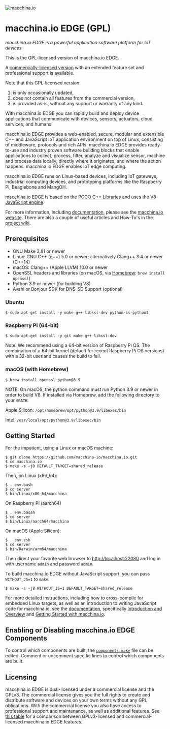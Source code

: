 ![macchina.io][logo]

# macchina.io EDGE (GPL)

*macchina.io EDGE is a powerful application software platform for IoT devices.*

This is the GPL-licensed version of macchina.io EDGE.

A [commercially-licensed version](https://macchina.io/edge) with an extended feature
set and professional support is available.

Note that this GPL-licensed version:

  1. is only occasionally updated,
  2. does not contain all features from the commercial version,
  3. is provided as-is, without any support or warranty of any kind.

With macchina.io EDGE you can rapidly build and deploy device applications that communicate with devices, sensors, actuators, cloud services, and humans.

macchina.io EDGE provides a web-enabled, secure, modular and extensible C++ and JavaScript IoT application environment on top of Linux, consisting of middleware, protocols and rich APIs.
macchina.io EDGE provides ready-to-use and industry proven software building blocks that enable applications to collect, process, filter, analyze and visualize sensor, machine and process data locally, directly where it originates, and where the action happens.
macchina.io EDGE enables IoT edge computing.

macchina.io EDGE runs on Linux-based devices, including IoT gateways, industrial computing devices, and prototyping platforms like the Raspberry Pi, Beaglebone and MangOH.

macchina.io EDGE is based on the [POCO C++ Libraries](https://pocoproject.org) and
uses the [V8 JavaScript engine](https://v8.dev).

For more information, including [documentation](https://docs.macchina.io/edge/), please see the
[macchina.io website](https://macchina.io). There are also a couple of useful articles and How-To's in the
[project wiki](https://github.com/macchina-io/macchina.io/wiki).


## Prerequisites

  - GNU Make 3.81 or newer
  - Linux: GNU C++ (g++) 5.0 or newer; alternatively Clang++ 3.4 or newer (C++14)
  - macOS: Clang++ (Apple LLVM) 10.0 or newer
  - OpenSSL headers and libraries (on macOS, via [Homebrew](http://brew.sh): `brew install openssl`)
  - Python 3.9 or newer (for building V8)
  - Avahi or Bonjour SDK for DNS-SD Support (optional)

### Ubuntu

```
$ sudo apt-get install -y make g++ libssl-dev python-is-python3
```

### Raspberry Pi (64-bit)

```
$ sudo apt-get install -y git make g++ libssl-dev
```

Note: We recommend using a 64-bit version of Raspberry Pi OS.
The combination of a 64-bit kernel (default for recent Raspberry Pi OS versions)
with a 32-bit userland causes the build to fail.

### macOS (with Homebrew)

```
$ brew install openssl python@3.9
```

NOTE: On macOS, the python command must run Python 3.9 or newer in order to build V8.
If installed via Homebrew, add the following directory to your `$PATH`:

Apple Silicon: `/opt/homebrew/opt/python@3.9/libexec/bin`

Intel: `/usr/local/opt/python@3.9/libexec/bin`

## Getting Started

For the impatient, using a Linux or macOS machine:

```
$ git clone https://github.com/macchina-io/macchina.io.git
$ cd macchina.io
$ make -s -j8 DEFAULT_TARGET=shared_release
```

Then, on Linux (x86_64):

```
$ . env.bash
$ cd server
$ bin/Linux/x86_64/macchina
```

On Raspberry Pi (aarch64)

```
$ . env.basah
$ cd server
$ bin/Linux/aarch64/macchina
```

On macOS (Apple Silicon):

```
$ . env.zsh
$ cd server
$ bin/Darwin/arm64/macchina
```

Then direct your favorite web browser to <http://localhost:22080> and log in with username `admin` and password `admin`.

To build macchina.io EDGE without JavaScript support, you can pass `WITHOUT_JS=1` to `make`:

```
$ make -s -j8 WITHOUT_JS=1 DEFAULT_TARGET=shared_release
```

For more detailed instructions, including how to cross-compile for embedded Linux targets,
as well as an introduction to writing JavaScript code for macchina.io, see
the [documentation](http://macchina.io/docs/index.html), specifically
[Introduction and Overview](http://macchina.io/docs/00100-MacchinaIntroduction.html) and
[Getting Started with macchina.io](http://macchina.io/docs/00100-MacchinaIntroduction.html).


## Enabling or Disabling macchina.io EDGE Components

To control which components are built, the [`components.make`](components.make)
file can be edited. Comment or uncomment specific lines to control which
components are built.


## Licensing

macchina.io EDGE is dual-licensed under a commercial license and the GPLv3.
The commercial license gives you the full rights to create and distribute software and
devices on your own terms without any GPL obligations. With the commercial license you
also have access to professional support and maintenance, as well as additional features.
See [this table](https://macchina.io/edge_licensing.html#table) for a comparison between GPLv3-licensed and commercial-licensed macchina.io EDGE features.


[logo]: doc/images/macchina_logo_320.png "macchina.io Logo"
